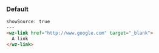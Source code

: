 ### Default
```html
showSource: true
---
<wz-link href="http://www.google.com" target="_blank">
  A link
</wz-link>
```
